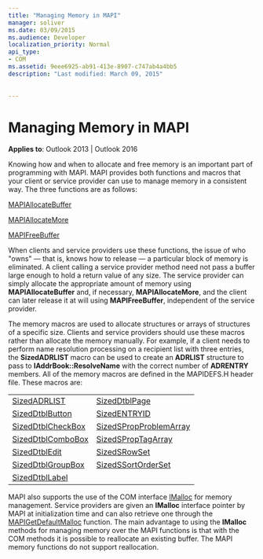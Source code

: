 ```yaml
---
title: "Managing Memory in MAPI"
manager: soliver
ms.date: 03/09/2015
ms.audience: Developer
localization_priority: Normal
api_type:
- COM
ms.assetid: 9eee6925-ab91-413e-8907-c747ab4a4bb5
description: "Last modified: March 09, 2015"
 
 
---
```


# Managing Memory in MAPI

  
  
**Applies to**: Outlook 2013 | Outlook 2016 
  
Knowing how and when to allocate and free memory is an important part of programming with MAPI. MAPI provides both functions and macros that your client or service provider can use to manage memory in a consistent way. The three functions are as follows:
  
[MAPIAllocateBuffer](mapiallocatebuffer.md)
  
[MAPIAllocateMore](mapiallocatemore.md)
  
[MAPIFreeBuffer](mapifreebuffer.md)
  
When clients and service providers use these functions, the issue of who "owns" — that is, knows how to release — a particular block of memory is eliminated. A client calling a service provider method need not pass a buffer large enough to hold a return value of any size. The service provider can simply allocate the appropriate amount of memory using **MAPIAllocateBuffer** and, if necessary, **MAPIAllocateMore**, and the client can later release it at will using **MAPIFreeBuffer**, independent of the service provider. 
  
The memory macros are used to allocate structures or arrays of structures of a specific size. Clients and service providers should use these macros rather than allocate the memory manually. For example, if a client needs to perform name resolution processing on a recipient list with three entries, the **SizedADRLIST** macro can be used to create an **ADRLIST** structure to pass to **IAddrBook::ResolveName** with the correct number of **ADRENTRY** members. All of the memory macros are defined in the MAPIDEFS.H header file. These macros are: 
  
|||
|:-----|:-----|
|[SizedADRLIST](sizedadrlist.md) <br/> |[SizedDtblPage](sizeddtblpage.md) <br/> |
|[SizedDtblButton](sizeddtblbutton.md) <br/> |[SizedENTRYID](sizedentryid.md) <br/> |
|[SizedDtblCheckBox](sizeddtblcheckbox.md) <br/> |[SizedSPropProblemArray](sizedspropproblemarray.md) <br/> |
|[SizedDtblComboBox](sizeddtblcombobox.md) <br/> |[SizedSPropTagArray](sizedsproptagarray.md) <br/> |
|[SizedDtblEdit](sizeddtbledit.md) <br/> |[SizedSRowSet](sizedsrowset.md) <br/> |
|[SizedDtblGroupBox](sizeddtblgroupbox.md) <br/> |[SizedSSortOrderSet](sizedssortorderset.md) <br/> |
|[SizedDtblLabel](sizeddtbllabel.md) <br/> | <br/> |
   
MAPI also supports the use of the COM interface [IMalloc](https://msdn.microsoft.com/library/ms678425%28VS.85%29.aspx) for memory management. Service providers are given an **IMalloc** interface pointer by MAPI at initialization time and can also retrieve one through the [MAPIGetDefaultMalloc](mapigetdefaultmalloc.md) function. The main advantage to using the **IMalloc** methods for managing memory over the MAPI functions is that with the COM methods it is possible to reallocate an existing buffer. The MAPI memory functions do not support reallocation. 
  

